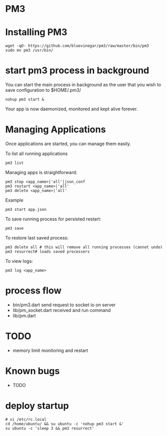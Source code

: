 # PM3

# Installing PM3

```
wget -qO- https://github.com/bluevinegar/pm3/raw/master/bin/pm3
sudo mv pm3 /usr/bin/

```

# start pm3 process in background

You can start the main process in background as the user that you wish to save configuration to $HOME/.pm3/

```
nohup pm3 start &
```
Your app is now daemonized, monitored and kept alive forever.


# Managing Applications

Once applications are started, you can manage them easily.

To list all running applications

```
pm3 list
```

Managing apps is straightforward:

```
pm3 stop <app_name>|'all'|json_conf
pm3 restart <app_name>|'all'
pm3 delete <app_name>|'all'
```

Example

```
pm3 start app.json
```

To save running process for persisted restart:
```
pm3 save
```

To restore last saved process:

```
pm3 delete all # this will remove all running processes (cannot undo)
pm3 resurrect# loads saved processers
```

To view logs:

```
pm3 log <app_name>
```

# process flow

* bin/pm3.dart send request to socket io on server
* lib/pm_socket.dart received and run command
* lib/pm.dart 

# TODO

* memory limit monitoring and restart

# Known bugs

* TODO

# deploy startup

```
# vi /etc/rc.local
cd /home/ubuntu/ && su ubuntu -c 'nohup pm3 start &'
su ubuntu -c 'sleep 3 && pm3 resurrect'
```